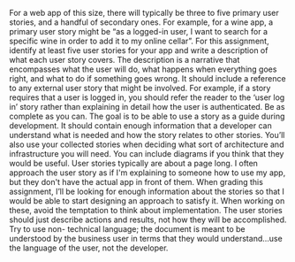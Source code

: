 For a web app of this size, there will typically be three to five primary user stories, and a handful of secondary ones. For example, for a wine app, a primary user story might be “as a logged-in user, I want to search for a specific wine in order to add it to my online cellar”.
For this assignment, identify at least five user stories for your app and write a description of what each user story covers.
The description is a narrative that encompasses what the user will do, what happens when everything goes right, and what to do if something goes wrong. It should include a reference to any external user story that might be involved. For example, if a story requires that a user is logged in, you should refer the reader to the ‘user log in’ story rather than explaining in detail how the user is authenticated.
Be as complete as you can. The goal is to be able to use a story as a guide during development. It should contain enough information that a developer can understand what is needed and how the story relates to other stories. You’ll also use your collected stories when deciding what sort of architecture and infrastructure you will need. You can include diagrams if you think that they would be useful. User stories typically are about a page long. I often approach the user story as if I'm explaining to someone how to use my app, but they don't have the actual app in front of them.
When grading this assignment, I’ll be looking for enough information about the stories so that I would be able to start designing an approach to satisfy it.
When working on these, avoid the temptation to think about implementation. The user stories should just describe actions and results, not how they will be accomplished. Try to use non- technical language; the document is meant to be understood by the business user in terms that they would understand...use the language of the user, not the developer.
